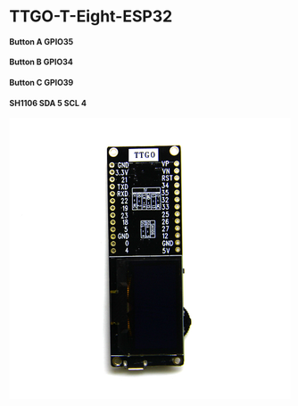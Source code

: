 # TTGO-T-Eight-ESP32

#### Button A GPIO35

#### Button B GPIO34

#### Button C GPIO39

#### SH1106 SDA 5 SCL 4

![image](https://github.com/LilyGO/TTGO-T-Eight-ESP32/blob/master/3(4).jpg)
